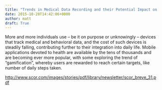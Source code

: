 ```yaml
---
title: "Trends in Medical Data Recording and their Potential Impact on Insurance and Reinsurance"
date: 2015-10-28T14:42:06+0000
author: matt
draft: True
---
```

More and more individuals use – be it on purpose or unknowingly – devices that track medical and behavioral data, and the cost of such devices is steadily falling, contributing further to their integration into daily life. Mobile applications devoted to health are available by the tens of thousands and are becoming ever more popular, with some exploring the trend of “gamification”, whereby users are rewarded to reach certain targets, like number of daily steps taken.

http://www.scor.com/images/stories/pdf/library/newsletter/scor_breve_31.pdf
